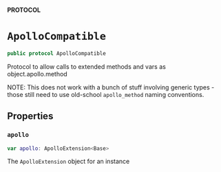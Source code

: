 **PROTOCOL**

# `ApolloCompatible`

```swift
public protocol ApolloCompatible
```

Protocol to allow calls to extended methods and vars as object.apollo.method

NOTE: This does not work with a bunch of stuff involving generic types - those
still need to use old-school `apollo_method` naming conventions.

## Properties
### `apollo`

```swift
var apollo: ApolloExtension<Base>
```

The `ApolloExtension` object for an instance
